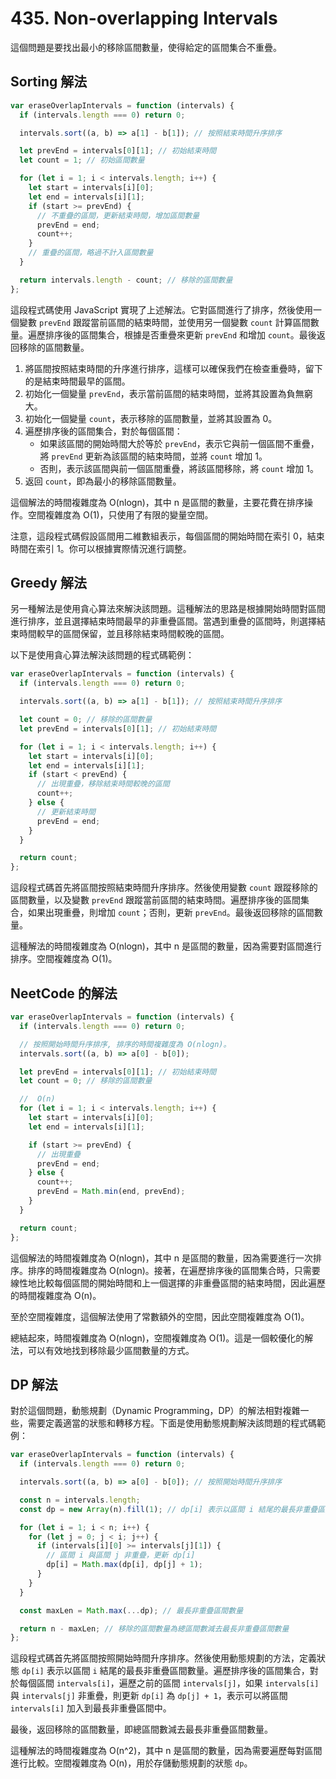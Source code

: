 # 435. Non-overlapping Intervals

這個問題是要找出最小的移除區間數量，使得給定的區間集合不重疊。

## Sorting 解法

```javascript
var eraseOverlapIntervals = function (intervals) {
  if (intervals.length === 0) return 0;

  intervals.sort((a, b) => a[1] - b[1]); // 按照結束時間升序排序

  let prevEnd = intervals[0][1]; // 初始結束時間
  let count = 1; // 初始區間數量

  for (let i = 1; i < intervals.length; i++) {
    let start = intervals[i][0];
    let end = intervals[i][1];
    if (start >= prevEnd) {
      // 不重疊的區間，更新結束時間，增加區間數量
      prevEnd = end;
      count++;
    }
    // 重疊的區間，略過不計入區間數量
  }

  return intervals.length - count; // 移除的區間數量
};
```

這段程式碼使用 JavaScript 實現了上述解法。它對區間進行了排序，然後使用一個變數 `prevEnd` 跟蹤當前區間的結束時間，並使用另一個變數 `count` 計算區間數量。遍歷排序後的區間集合，根據是否重疊來更新 `prevEnd` 和增加 `count`。最後返回移除的區間數量。

1. 將區間按照結束時間的升序進行排序，這樣可以確保我們在檢查重疊時，留下的是結束時間最早的區間。
2. 初始化一個變量 `prevEnd`，表示當前區間的結束時間，並將其設置為負無窮大。
3. 初始化一個變量 `count`，表示移除的區間數量，並將其設置為 0。
4. 遍歷排序後的區間集合，對於每個區間：
   - 如果該區間的開始時間大於等於 `prevEnd`，表示它與前一個區間不重疊，將 `prevEnd` 更新為該區間的結束時間，並將 `count` 增加 1。
   - 否則，表示該區間與前一個區間重疊，將該區間移除，將 `count` 增加 1。
5. 返回 `count`，即為最小的移除區間數量。

這個解法的時間複雜度為 O(nlogn)，其中 n 是區間的數量，主要花費在排序操作。空間複雜度為 O(1)，只使用了有限的變量空間。

注意，這段程式碼假設區間用二維數組表示，每個區間的開始時間在索引 0，結束時間在索引 1。你可以根據實際情況進行調整。

## Greedy 解法

另一種解法是使用貪心算法來解決該問題。這種解法的思路是根據開始時間對區間進行排序，並且選擇結束時間最早的非重疊區間。當遇到重疊的區間時，則選擇結束時間較早的區間保留，並且移除結束時間較晚的區間。

以下是使用貪心算法解決該問題的程式碼範例：

```javascript
var eraseOverlapIntervals = function (intervals) {
  if (intervals.length === 0) return 0;

  intervals.sort((a, b) => a[1] - b[1]); // 按照結束時間升序排序

  let count = 0; // 移除的區間數量
  let prevEnd = intervals[0][1]; // 初始結束時間

  for (let i = 1; i < intervals.length; i++) {
    let start = intervals[i][0];
    let end = intervals[i][1];
    if (start < prevEnd) {
      // 出現重疊，移除結束時間較晚的區間
      count++;
    } else {
      // 更新結束時間
      prevEnd = end;
    }
  }

  return count;
};
```

這段程式碼首先將區間按照結束時間升序排序。然後使用變數 `count` 跟蹤移除的區間數量，以及變數 `prevEnd` 跟蹤當前區間的結束時間。遍歷排序後的區間集合，如果出現重疊，則增加 `count`；否則，更新 `prevEnd`。最後返回移除的區間數量。

這種解法的時間複雜度為 O(nlogn)，其中 n 是區間的數量，因為需要對區間進行排序。空間複雜度為 O(1)。

## NeetCode 的解法

```js
var eraseOverlapIntervals = function (intervals) {
  if (intervals.length === 0) return 0;

  // 按照開始時間升序排序, 排序的時間複雜度為 O(nlogn)。
  intervals.sort((a, b) => a[0] - b[0]);

  let prevEnd = intervals[0][1]; // 初始結束時間
  let count = 0; // 移除的區間數量

  //  O(n)
  for (let i = 1; i < intervals.length; i++) {
    let start = intervals[i][0];
    let end = intervals[i][1];

    if (start >= prevEnd) {
      // 出現重疊
      prevEnd = end;
    } else {
      count++;
      prevEnd = Math.min(end, prevEnd);
    }
  }

  return count;
};
```

這個解法的時間複雜度為 O(nlogn)，其中 n 是區間的數量，因為需要進行一次排序。排序的時間複雜度為 O(nlogn)。接著，在遍歷排序後的區間集合時，只需要線性地比較每個區間的開始時間和上一個選擇的非重疊區間的結束時間，因此遍歷的時間複雜度為 O(n)。

至於空間複雜度，這個解法使用了常數額外的空間，因此空間複雜度為 O(1)。

總結起來，時間複雜度為 O(nlogn)，空間複雜度為 O(1)。這是一個較優化的解法，可以有效地找到移除最少區間數量的方式。

## DP 解法

對於這個問題，動態規劃（Dynamic Programming，DP）的解法相對複雜一些，需要定義適當的狀態和轉移方程。下面是使用動態規劃解決該問題的程式碼範例：

```javascript
var eraseOverlapIntervals = function (intervals) {
  if (intervals.length === 0) return 0;

  intervals.sort((a, b) => a[0] - b[0]); // 按照開始時間升序排序

  const n = intervals.length;
  const dp = new Array(n).fill(1); // dp[i] 表示以區間 i 結尾的最長非重疊區間數量

  for (let i = 1; i < n; i++) {
    for (let j = 0; j < i; j++) {
      if (intervals[i][0] >= intervals[j][1]) {
        // 區間 i 與區間 j 非重疊，更新 dp[i]
        dp[i] = Math.max(dp[i], dp[j] + 1);
      }
    }
  }

  const maxLen = Math.max(...dp); // 最長非重疊區間數量

  return n - maxLen; // 移除的區間數量為總區間數減去最長非重疊區間數量
};
```

這段程式碼首先將區間按照開始時間升序排序。然後使用動態規劃的方法，定義狀態 `dp[i]` 表示以區間 `i` 結尾的最長非重疊區間數量。遍歷排序後的區間集合，對於每個區間 `intervals[i]`，遍歷之前的區間 `intervals[j]`，如果 `intervals[i]` 與 `intervals[j]` 非重疊，則更新 `dp[i]` 為 `dp[j] + 1`，表示可以將區間 `intervals[i]` 加入到最長非重疊區間中。

最後，返回移除的區間數量，即總區間數減去最長非重疊區間數量。

這種解法的時間複雜度為 O(n^2)，其中 n 是區間的數量，因為需要遍歷每對區間進行比較。空間複雜度為 O(n)，用於存儲動態規劃的狀態 `dp`。
